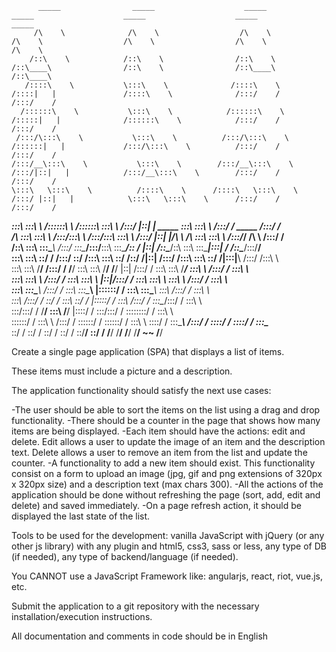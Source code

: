 
          _____                _____                    _____                    _____                    _____                    _____                    _____  
         /\    \              /\    \                  /\    \                  /\    \                  /\    \                  /\    \                  /\    \ 
        /::\    \            /::\    \                /::\    \                /::\____\                /::\    \                /::\____\                /::\____\
       /::::\    \           \:::\    \              /::::\    \              /::::|   |               /::::\    \              /:::/    /               /:::/    /
      /::::::\    \           \:::\    \            /::::::\    \            /:::::|   |              /::::::\    \            /:::/    /               /:::/    / 
     /:::/\:::\    \           \:::\    \          /:::/\:::\    \          /::::::|   |             /:::/\:::\    \          /:::/    /               /:::/    /  
    /:::/__\:::\    \           \:::\    \        /:::/__\:::\    \        /:::/|::|   |            /:::/__\:::\    \        /:::/    /               /:::/    /   
    \:::\   \:::\    \          /::::\    \      /::::\   \:::\    \      /:::/ |::|   |            \:::\   \:::\    \      /:::/    /               /:::/    /    
  ___\:::\   \:::\    \        /::::::\    \    /::::::\   \:::\    \    /:::/  |::|   | _____    ___\:::\   \:::\    \    /:::/    /      _____    /:::/    /     
 /\   \:::\   \:::\    \      /:::/\:::\    \  /:::/\:::\   \:::\    \  /:::/   |::|   |/\    \  /\   \:::\   \:::\    \  /:::/____/      /\    \  /:::/    /      
/::\   \:::\   \:::\____\    /:::/  \:::\____\/:::/__\:::\   \:::\____\/:: /    |::|   /::\____\/::\   \:::\   \:::\____\|:::|    /      /::\____\/:::/____/       
\:::\   \:::\   \::/    /   /:::/    \::/    /\:::\   \:::\   \::/    /\::/    /|::|  /:::/    /\:::\   \:::\   \::/    /|:::|____\     /:::/    /\:::\    \       
 \:::\   \:::\   \/____/   /:::/    / \/____/  \:::\   \:::\   \/____/  \/____/ |::| /:::/    /  \:::\   \:::\   \/____/  \:::\    \   /:::/    /  \:::\    \      
  \:::\   \:::\    \      /:::/    /            \:::\   \:::\    \              |::|/:::/    /    \:::\   \:::\    \       \:::\    \ /:::/    /    \:::\    \     
   \:::\   \:::\____\    /:::/    /              \:::\   \:::\____\             |::::::/    /      \:::\   \:::\____\       \:::\    /:::/    /      \:::\    \    
    \:::\  /:::/    /    \::/    /                \:::\   \::/    /             |:::::/    /        \:::\  /:::/    /        \:::\__/:::/    /        \:::\    \   
     \:::\/:::/    /      \/____/                  \:::\   \/____/              |::::/    /          \:::\/:::/    /          \::::::::/    /          \:::\    \  
      \::::::/    /                                 \:::\    \                  /:::/    /            \::::::/    /            \::::::/    /            \:::\    \ 
       \::::/    /                                   \:::\____\                /:::/    /              \::::/    /              \::::/    /              \:::\____\
        \::/    /                                     \::/    /                \::/    /                \::/    /                \::/____/                \::/    /
         \/____/                                       \/____/                  \/____/                  \/____/                  ~~                       \/____/ 
                                                                                                                                                                   
                                                                                                                                                                   
                                                                                                                                                                   
                                                                                                                                                                   
                                                                                                                                                                   
                                                                                                                                              
                                                                                                                                                                   
Create a single page application (SPA) that displays a list of items. 

These items must include a picture and a description.

The application functionality should satisfy the next use cases:


-The user should be able to sort the items on the list using a drag and drop functionality.
-There should be a counter in the page that shows how many items are being displayed.
-Each item should have the actions: edit and delete. Edit allows a user to update the image of an item and the description text. Delete allows a user to remove an item from the list and update the counter.
-A functionality to add a new item should exist. This functionality consist on a form to upload an image (jpg, gif and png extensions of 320px x 320px size) and a description text (max chars 300).
-All the actions of the application should be done without refreshing the page (sort, add, edit and delete) and saved immediately.
-On a page refresh action, it should be displayed the last state of the list.


Tools to be used for the development: vanilla JavaScript with jQuery (or any other js library) with any plugin and html5, css3, sass or less, any type of DB (if needed), any type of backend/language (if needed).

You CANNOT use a JavaScript Framework like: angularjs, react, riot, vue.js, etc.

Submit the application to a git repository with the necessary installation/execution instructions.

All documentation and comments in code should be in English